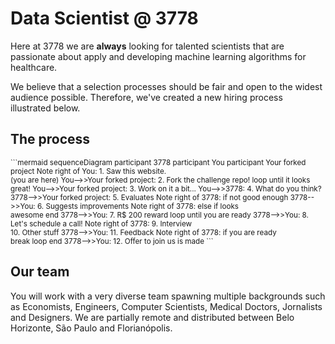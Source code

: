 # Data Scientist @ 3778

Here at 3778 we are **always** looking for talented scientists that are passionate about apply and developing machine learning algorithms for healthcare.

We believe that a selection processes should be fair and open to the widest audience possible. Therefore, we've created a new hiring process illustrated below.

## The process
<small>
```mermaid
sequenceDiagram
    participant 3778
    participant You
    participant Your forked project
    Note right of You: 1. Saw this website. <br> (you are here)
    You-->>Your forked project: 2. Fork the challenge repo!
    loop until it looks great!
        You-->>Your forked project: 3. Work on it a bit...
        You-->>3778: 4. What do you think?
        3778-->>Your forked project: 5. Evaluates
        Note right of 3778: if not good enough
        3778-->>You: 6. Suggests improvements
        Note right of 3778: else if looks <br> awesome
    end
    3778-->>You: 7. R$ 200 reward
    loop until you are ready
        3778-->>You: 8. Let's schedule a call!
        Note right of 3778: 9. Interview <br> 10. Other stuff
        3778-->>You: 11. Feedback
        Note right of 3778: if you are ready <br> break loop
    end
    3778-->>You: 12. Offer to join us is made
```
</small>


## Our team
You will work with a very diverse team spawning multiple backgrounds such as Economists, Engineers, Computer Scientists, Medical Doctors, Jornalists and Designers. We are partially remote and distributed between Belo Horizonte, São Paulo and Florianópolis. 
